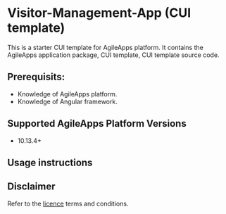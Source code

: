# Visitor-Management-App (CUI template)
This is a starter CUI template for AgileApps platform. It contains the AgileApps application package, CUI template, CUI template source code.

## Prerequisits:
   * Knowledge of AgileApps platform.
   * Knowledge of Angular framework.
## Supported AgileApps Platform Versions   
   *  10.13.4+
## Usage instructions

## Disclaimer
Refer to the [licence](LICENSE) terms and conditions.
